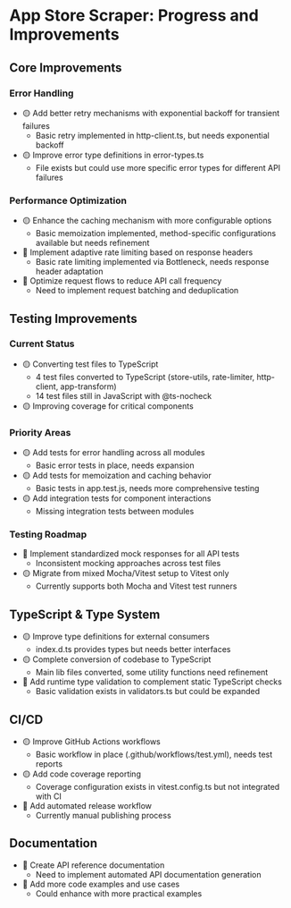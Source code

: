 # App Store Scraper: Progress and Improvements

## Core Improvements

### Error Handling

- 🟡 Add better retry mechanisms with exponential backoff for transient failures
  - Basic retry implemented in http-client.ts, but needs exponential backoff
- 🟡 Improve error type definitions in error-types.ts
  - File exists but could use more specific error types for different API failures

### Performance Optimization

- 🟡 Enhance the caching mechanism with more configurable options
  - Basic memoization implemented, method-specific configurations available but needs refinement
- 🔄 Implement adaptive rate limiting based on response headers
  - Basic rate limiting implemented via Bottleneck, needs response header adaptation
- 🔄 Optimize request flows to reduce API call frequency
  - Need to implement request batching and deduplication

## Testing Improvements

### Current Status

- 🟡 Converting test files to TypeScript
  - 4 test files converted to TypeScript (store-utils, rate-limiter, http-client, app-transform)
  - 14 test files still in JavaScript with @ts-nocheck
- 🟡 Improving coverage for critical components

### Priority Areas

- 🟡 Add tests for error handling across all modules
  - Basic error tests in place, needs expansion
- 🟡 Add tests for memoization and caching behavior
  - Basic tests in app.test.js, needs more comprehensive testing
- 🟡 Add integration tests for component interactions
  - Missing integration tests between modules

### Testing Roadmap

- 🔄 Implement standardized mock responses for all API tests
  - Inconsistent mocking approaches across test files
- 🟡 Migrate from mixed Mocha/Vitest setup to Vitest only
  - Currently supports both Mocha and Vitest test runners

## TypeScript & Type System

- 🟡 Improve type definitions for external consumers
  - index.d.ts provides types but needs better interfaces
- 🟡 Complete conversion of codebase to TypeScript
  - Main lib files converted, some utility functions need refinement
- 🔄 Add runtime type validation to complement static TypeScript checks
  - Basic validation exists in validators.ts but could be expanded

## CI/CD

- 🟡 Improve GitHub Actions workflows
  - Basic workflow in place (.github/workflows/test.yml), needs test reports
- 🟡 Add code coverage reporting
  - Coverage configuration exists in vitest.config.ts but not integrated with CI
- 🔄 Add automated release workflow
  - Currently manual publishing process

## Documentation

- 🔄 Create API reference documentation
  - Need to implement automated API documentation generation
- 🔄 Add more code examples and use cases
  - Could enhance with more practical examples
